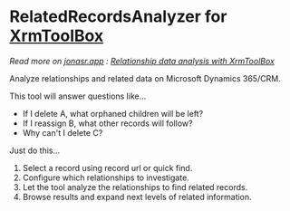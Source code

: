 # RelatedRecordsAnalyzer for [XrmToolBox](http://www.xrmtoolbox.com)

_Read more on [jonasr.app](https://jonasr.app) : [Relationship data analysis with XrmToolBox](https://jonasr.app/rra-intro/)_


Analyze relationships and related data on Microsoft Dynamics 365/CRM.

This tool will answer questions like...

* If I delete A, what orphaned children will be left?
* If I reassign B, what other records will follow?
* Why can't I delete C?

Just do this...

1. Select a record using record url or quick find.
2. Configure which relationships to investigate.
3. Let the tool analyze the relationships to find related records.
4. Browse results and expand next levels of related information.
